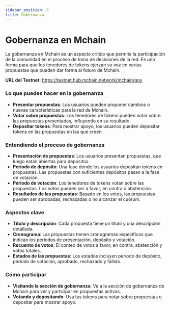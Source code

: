 ```yaml
---
sidebar_position: 8
title: Gobernanza
---
```


# Gobernanza en Mchain

La gobernanza en Mchain es un aspecto crítico que permite la participación de la comunidad en el proceso de toma de decisiones de la red. Es una forma para que los tenedores de tokens ejerzan su voz en varias propuestas que pueden dar forma al futuro de Mchain.

**URL del Testnet:** https://testnet.hub.mchain.network/mchain/gov

### Lo que puedes hacer en la gobernanza
- **Presentar propuestas**: Los usuarios pueden proponer cambios o nuevas características para la red de Mchain.
- **Votar sobre propuestas**: Los tenedores de tokens pueden votar sobre las propuestas presentadas, influyendo en su resultado.
- **Depositar tokens**: Para mostrar apoyo, los usuarios pueden depositar tokens en las propuestas en las que creen.

### Entendiendo el proceso de gobernanza
- **Presentación de propuestas**: Los usuarios presentan propuestas, que luego están abiertas para depósitos.
- **Período de depósito**: Una fase donde los usuarios depositan tokens en propuestas. Las propuestas con suficientes depósitos pasan a la fase de votación.
- **Período de votación**: Los tenedores de tokens votan sobre las propuestas. Los votos pueden ser a favor, en contra o abstención.
- **Resultados de las propuestas**: Basado en los votos, las propuestas pueden ser aprobadas, rechazadas o no alcanzar el cuórum.

### Aspectos clave
- **Título y descripción**: Cada propuesta tiene un título y una descripción detallada.
- **Cronograma**: Las propuestas tienen cronogramas específicos que indican los períodos de presentación, depósito y votación.
- **Recuento de votos**: El conteo de votos a favor, en contra, abstención y votos totales.
- **Estados de las propuestas**: Los estados incluyen período de depósito, período de votación, aprobado, rechazado y fallido.

### Cómo participar
- **Visitando la sección de gobernanza**: Ve a la sección de gobernanza de Mchain para ver y participar en propuestas activas.
- **Votando y depositando**: Usa tus tokens para votar sobre propuestas o depositar para mostrar apoyo.
